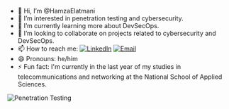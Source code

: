 - 👋 Hi, I’m @HamzaElatmani
- 👀 I’m interested in penetration testing and cybersecurity.
- 🌱 I’m currently learning more about DevSecOps.
- 💞️ I’m looking to collaborate on projects related to cybersecurity and DevSecOps.
- 📫 How to reach me: 
  [![LinkedIn](https://img.shields.io/badge/-LinkedIn-blue?style=flat-square&logo=linkedin&logoColor=white)](https://www.linkedin.com/in/hamza-elatmani-296944214/) 
  [![Email](https://img.shields.io/badge/-Email-red?style=flat-square&logo=gmail&logoColor=white)](mailto:hamza.elatmani1@usmba.ac.ma)
- 😄 Pronouns: he/him
- ⚡ Fun fact: I'm currently in the last year of my studies in telecommunications and networking at the National School of Applied Sciences.

![Penetration Testing](https://img.shields.io/badge/-Penetration%20Testing-000000?style=flat-square&logo=hackaday&logoColor=white)

<!---
HamzaElatmani/HamzaElatmani is a ✨ special ✨ repository because its `README.md` (this file) appears on your GitHub profile.
You can click the Preview link to take a look at your changes.
--->
